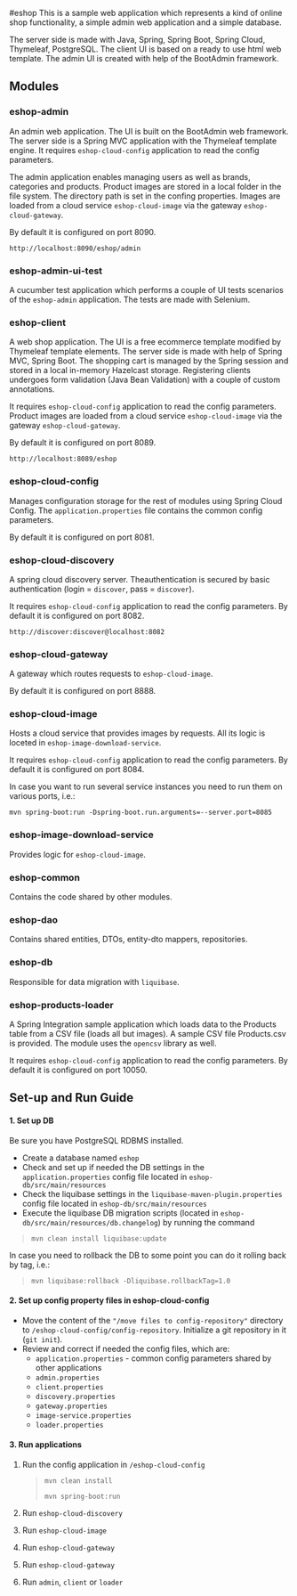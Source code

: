 #eshop
This is a sample web application which represents a kind of online shop functionality, a simple admin web application and a simple database.

The server side is made with Java, Spring, Spring Boot, Spring Cloud, Thymeleaf, PostgreSQL. The client UI is based on a ready to use html web template. The admin UI is created with help of the BootAdmin framework.

## Modules
### eshop-admin
An admin web application. The UI is built on the BootAdmin web framework. The server side is a Spring MVC application with the Thymeleaf template engine. It requires `eshop-cloud-config` application to read the config parameters.

The admin application enables managing users as well as brands, categories and products. Product images are stored in a local folder in the file system. The directory path is set in the confing properties. Images are loaded from a cloud service `eshop-cloud-image` via the gateway `eshop-cloud-gateway`.

By default it is configured on port 8090.

`http://localhost:8090/eshop/admin`


### eshop-admin-ui-test
A cucumber test application which performs a couple of UI tests scenarios of the `eshop-admin` application. The tests are made with Selenium.

### eshop-client
A web shop application. The UI is a free ecommerce template modified by Thymeleaf template elements. The server side is made with help of Spring MVC, Spring Boot. The shopping cart is managed by the Spring session and stored in a local in-memory Hazelcast storage. Registering clients undergoes form validation (Java Bean Validation) with a couple of custom annotations. 

It requires `eshop-cloud-config` application to read the config parameters. Product images are loaded from a cloud service `eshop-cloud-image` via the gateway `eshop-cloud-gateway`.

By default it is configured on port 8089.

`http://localhost:8089/eshop`

### eshop-cloud-config
Manages configuration storage for the rest of modules using Spring Cloud Config. The `application.properties` file contains the common config parameters.

By default it is configured on port 8081.

### eshop-cloud-discovery
A spring cloud discovery server. Theauthentication is secured by basic authentication (login = `discover`, pass = `discover`).

It requires `eshop-cloud-config` application to read the config parameters. By default it is configured on port 8082. 

`http://discover:discover@localhost:8082`

### eshop-cloud-gateway
A gateway which routes requests to `eshop-cloud-image`.

By default it is configured on port 8888.

### eshop-cloud-image
Hosts a cloud service that provides images by requests. All its logic is loceted in `eshop-image-download-service`.

It requires `eshop-cloud-config` application to read the config parameters. By default it is configured on port 8084.

In case you want to run several service instances you need to run them on various ports, i.e.:

`mvn spring-boot:run -Dspring-boot.run.arguments=--server.port=8085`

### eshop-image-download-service
Provides logic for `eshop-cloud-image`. 

### eshop-common
Contains the code shared by other modules.

### eshop-dao
Contains shared entities, DTOs, entity-dto mappers, repositories.

### eshop-db
Responsible for data migration with `liquibase`.

### eshop-products-loader
A Spring Integration sample application which loads data to the Products table from a CSV file (loads all but images). A sample CSV file Products.csv is provided. The module uses the `opencsv` library as well.

It requires `eshop-cloud-config` application to read the config parameters. By default it is configured on port 10050.


## Set-up and Run Guide
#### 1. Set up DB
Be sure you have PostgreSQL RDBMS installed. 
- Create a database named `eshop`
- Check and set up if needed the DB settings in the `application.properties` config file located in `eshop-db/src/main/resources`
- Check the liquibase settings in the `liquibase-maven-plugin.properties` config file located in `eshop-db/src/main/resources`
- Execute the liquibase DB migration scripts (located in `eshop-db/src/main/resources/db.changelog`) by running the command
> `mvn clean install liquibase:update`

In case you need to rollback the DB to some point you can do it rolling back by tag, i.e.:
> `mvn liquibase:rollback -Dliquibase.rollbackTag=1.0`
> 

#### 2. Set up config property files in eshop-cloud-config
- Move the content of the `"/move files to config-repository"` directory to `/eshop-cloud-config/config-repository`. Initialize a git repository in it (`git init`).
- Review and correct if needed the config files, which are:
    - `application.properties` - common config parameters shared by other applications
    - `admin.properties`
    - `client.properties`
    - `discovery.properties`
    - `gateway.properties`
    - `image-service.properties`
    - `loader.properties`

#### 3. Run applications
1. Run the config application in `/eshop-cloud-config` 
   > `mvn clean install`
   > 
   > `mvn spring-boot:run`
   
2. Run `eshop-cloud-discovery`
3. Run `eshop-cloud-image`
4. Run `eshop-cloud-gateway`
5. Run `eshop-cloud-gateway`
6. Run `admin`, `client` or `loader`
